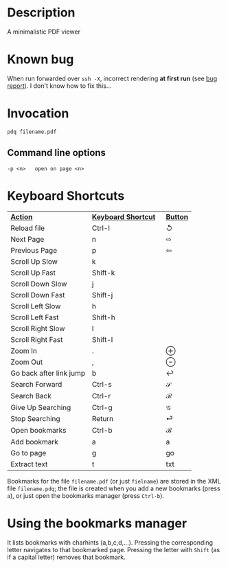 Description
===========

A minimalistic PDF viewer

Known bug
=========

When run forwarded over `ssh -X`, incorrect rendering __at first run__ (see [bug report](https://bugreports.qt.io/browse/QTBUG-61976)).
I don't know how to fix this...

Invocation
==========

    pdq filename.pdf

Command line options
--------------------

    -p <n>   open on page <n>

Keyboard Shortcuts
==================

<table>
<tr>
<td><b><u>Action</u></b></td><td><b><u>Keyboard Shortcut</u></b>&nbsp;&nbsp;</td><td><b><u>Button</u></b></td>
</tr><tr>
<td>Reload file</td><td>Ctrl-l</td><td>↺</td>
</tr><tr>
<td>Next Page</td><td>n</td><td>⇨</td>
</tr><tr>
<td>Previous Page</td><td>p</td><td>⇦</td>
</tr><tr>
<td>Scroll Up Slow</td><td>k</td><td></td>
</tr><tr>
<td>Scroll Up Fast</td><td>Shift-k</td><td></td>
</tr><tr>
<td>Scroll Down Slow</td><td>j</td><td></td>
</tr><tr>
<td>Scroll Down Fast</td><td>Shift-j</td><td></td>
</tr><tr>
<td>Scroll Left Slow</td><td>h</td><td></td>
</tr><tr>
<td>Scroll Left Fast</td><td>Shift-h</td><td></td>
</tr><tr>
<td>Scroll Right Slow</td><td>l</td><td></td>
</tr><tr>
<td>Scroll Right Fast</td><td>Shift-l</td><td></td>
</tr><tr>
<td>Zoom In</td><td>.</td><td>⊕</td>
</tr><tr>
<td>Zoom Out</td><td>,</td><td>⊖</td>
</tr><tr>
<td>Go back after link jump</td><td>b</td><td>↩</td>
</tr><tr>
<td>Search Forward</td><td>Ctrl-s</td><td>𝒮</td>
</tr><tr>
<td>Search Back</td><td>Ctrl-r</td><td>ℛ</td>
</tr><tr>
<td>Give Up Searching</td><td>Ctrl-g</td><td>𝒢</td>
</tr><tr>
<td>Stop Searching</td><td>Return</td><td>⏎</td>
</tr><tr>
<td>Open bookmarks</td><td>Ctrl-b</td><td>ℬ</td>
</tr><tr>
<td>Add bookmark</td><td>a</td><td>a</td>
</tr><tr>
<td>Go to page</td><td>g</td><td>go</td>
</tr><tr>
<td>Extract text</td><td>t</td><td>txt</td>
</tr>
</table>

Bookmarks for the file `filename.pdf` (or just `fielname`) are stored in the XML file `filename.pdq`;
the file is created when you add a new bookmarks (press `a`), or just open the bookmarks manager (press `Ctrl-b`).

Using the bookmarks manager
===========================

It lists bookmarks with charhints (a,b,c,d,...). Pressing the corresponding
letter navigates to that bookmarked page. Pressing the letter with `Shift`
(as if a capital letter) removes that bookmark.
